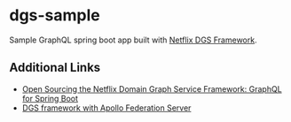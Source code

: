 # dgs-sample

Sample GraphQL spring boot app built with [Netflix DGS Framework](https://netflix.github.io/dgs).

## Additional Links

* [Open Sourcing the Netflix Domain Graph Service Framework: GraphQL for Spring Boot](https://netflixtechblog.com/open-sourcing-the-netflix-domain-graph-service-framework-graphql-for-spring-boot-92b9dcecda18)
* [DGS framework with Apollo Federation Server](https://github.com/pfilaretov/dgs-federation-example)

